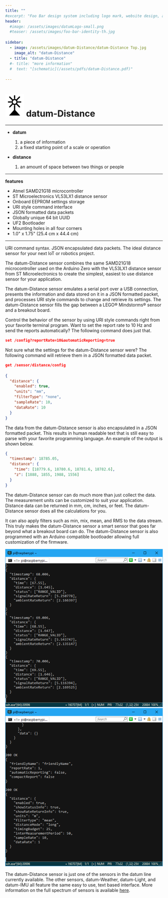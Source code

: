 ```yaml
---
title: ""
#excerpt: "Foo Bar design system including logo mark, website design, and branding applications."
header:
  #image: /assets/images/datumLogo-small.png
  #teaser: /assets/images/foo-bar-identity-th.jpg

sidebar:
  - image: /assets/images/datum-Distance/datum-Distance Top.jpg
    image_alt: "datum-Distance"
  - title: "datum-Distance"    
  #- title: "more information"
  #  text: "[schematic](/assets/pdfs/datum-Distance.pdf)"

---
```

![alt text](/assets/images/datumLogo-small.png) datum-Distance
===  

---
- **datum**
   1. a piece of information
   1. a fixed starting point of a scale or operation

- **distance**
   1. an amount of space between two things or people

---
**features**
  - Atmel SAMD21G18 microcontroller
  - ST Microelectronics VL53LX1 distance sensor
  - Onboard EEPROM settings storage
  - URI style command interface
  - JSON formatted data packets
  - Globally unique 64 bit UUID
  - UF2 Bootloader
  - Mounting holes in all four corners
  - 1.0" x 1.75" (25.4 cm x 44.4 cm)

---

URI command syntax. JSON encapsulated data packets. The ideal distance sensor for your next IoT or robotics project.

The datum-Distance sensor combines the same SAMD21G18 microcontroller used on the Arduino Zero with the VL53LX1 distance sensor from ST Microelectronics to create the simplest, easiest to use distance sensor for your application.

The datum-Distance sensor emulates a serial port over a USB connection, presents the information and data stored on it in a JSON formatted packet, and processes URI style commands to change and retrieve its settings. The datum-Distance sensor fills the gap between a LEGO&reg; Mindstorms&reg; sensor and a breakout board.

Control the behavior of the sensor by using URI style commands right from your favorite terminal program.  Want to set the report rate to 10 Hz and send the reports automatically?  The following command does just that.

```json
set /config?reportRate=10&automaticReporting=true
```

Not sure what the settings for the datum-Distance sensor were?  The following command will retrieve them in a JSON formatted data packet.

```json
get /sensor/distance/config

{
  "distance": {
    "enabled": true,
    "units": "mm",
    "filterType": "none",
    "sampleRate": 10,
    "dataRate": 10
  }
}
```

The data from the datum-Distance sensor is also encapsulated in a JSON formatted packet.  This results in human readable text that is still easy to parse with your favorite programming language.  An example of the output is shown below.

```json
{
  "timestamp": 18785.05,
  "distance": {
    "time": [18779.6, 18780.6, 18781.6, 18782.6],
    "z": [1888, 1855, 1988, 1556]
  }
}
```

The datum-Distance sensor can do much more than just collect the data.  The measurement units can be customized to suit your application.  Distance data can be returned in mm, cm, inches, or feet.  The datum-Distance sensor does all the calculations for you.

It can also apply filters such as min, mix, mean, and RMS to the data stream.  This truly makes the datum-Distance sensor a smart sensor that goes far beyond what a breakout board can do.  The datum-Distance sensor is also programmed with an Arduino compatible bootloader allowing full customization of the firmware.

![alt text](/assets/images/datum-Distance/datum-Distance-Data1.png)
![alt text](/assets/images/datum-Distance/datum-Distance-Data2.png)

The datum-Distance sensor is just one of the sensors in the datum line currently available.  The other sensors, datum-Weather, datum-Light, and datum-IMU all feature the same easy to use, text based interface.  More information on the full spectrum of sensors is available [here](/datum/).
